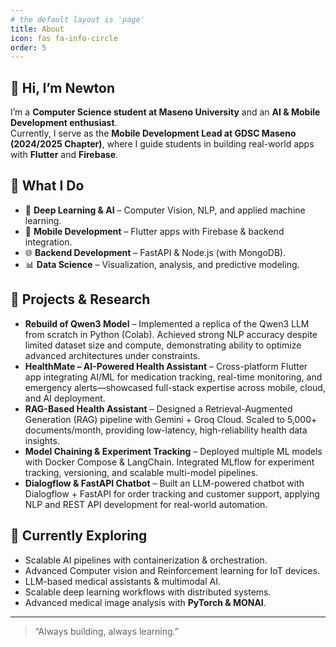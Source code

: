 ```yaml
---
# the default layout is 'page'
title: About
icon: fas fa-info-circle
order: 5
---
```


## 👋 Hi, I’m Newton  

I’m a **Computer Science student at Maseno University** and an **AI & Mobile Development enthusiast**.  
Currently, I serve as the **Mobile Development Lead at GDSC Maseno (2024/2025 Chapter)**, where I guide students in building real-world apps with **Flutter** and **Firebase**.  

## 🔭 What I Do
- 🧠 **Deep Learning & AI** – Computer Vision, NLP, and applied machine learning.  
- 📱 **Mobile Development** – Flutter apps with Firebase & backend integration.  
- 🌐 **Backend Development** – FastAPI & Node.js (with MongoDB).  
- 📊 **Data Science** – Visualization, analysis, and predictive modeling.  

## 🚀 Projects & Research
- **Rebuild of Qwen3 Model** – Implemented a replica of the Qwen3 LLM from scratch in Python (Colab). Achieved strong NLP accuracy despite limited dataset size and compute, demonstrating ability to optimize advanced architectures under constraints.  
- **HealthMate – AI-Powered Health Assistant** – Cross-platform Flutter app integrating AI/ML for medication tracking, real-time monitoring, and emergency alerts—showcased full-stack expertise across mobile, cloud, and AI deployment.  
- **RAG-Based Health Assistant** – Designed a Retrieval-Augmented Generation (RAG) pipeline with Gemini + Groq Cloud. Scaled to 5,000+ documents/month, providing low-latency, high-reliability health data insights.  
- **Model Chaining & Experiment Tracking** – Deployed multiple ML models with Docker Compose & LangChain. Integrated MLflow for experiment tracking, versioning, and scalable multi-model pipelines.  
- **Dialogflow & FastAPI Chatbot** – Built an LLM-powered chatbot with Dialogflow + FastAPI for order tracking and customer support, applying NLP and REST API development for real-world automation.  

## 🌱 Currently Exploring 
- Scalable AI pipelines with containerization & orchestration. 
- Advanced Computer vision and Reinforcement learning for IoT devices.
- LLM-based medical assistants & multimodal AI.  
- Scalable deep learning workflows with distributed systems.
- Advanced medical image analysis with **PyTorch & MONAI**.  


---

> “Always building, always learning.”  
